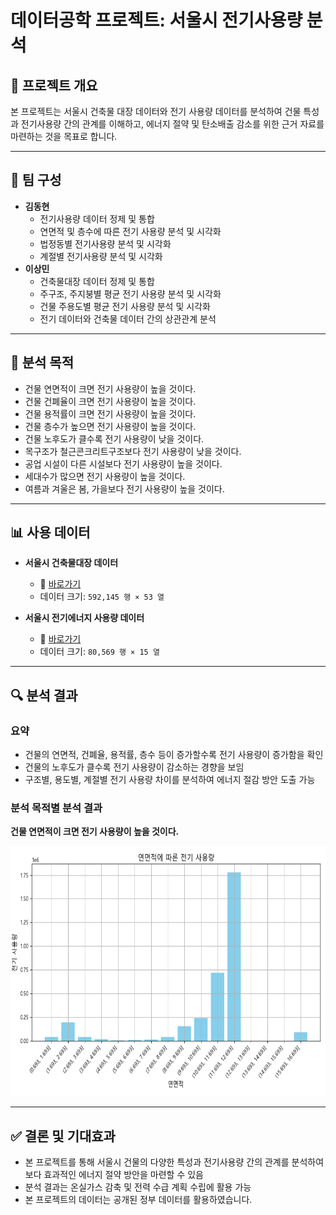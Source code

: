 # 데이터공학 프로젝트: 서울시 전기사용량 분석

## 📌 프로젝트 개요
본 프로젝트는 서울시 건축물 대장 데이터와 전기 사용량 데이터를 분석하여 건물 특성과 전기사용량 간의 관계를 이해하고, 에너지 절약 및 탄소배출 감소를 위한 근거 자료를 마련하는 것을 목표로 합니다.

---

## 👥 팀 구성
- **김동현**
  - 전기사용량 데이터 정제 및 통합
  - 연면적 및 층수에 따른 전기 사용량 분석 및 시각화
  - 법정동별 전기사용량 분석 및 시각화
  - 계절별 전기사용량 분석 및 시각화
- **이상민**
  - 건축물대장 데이터 정제 및 통합
  - 주구조, 주지붕별 평균 전기 사용량 분석 및 시각화
  - 건물 주용도별 평균 전기 사용량 분석 및 시각화
  - 전기 데이터와 건축물 데이터 간의 상관관계 분석

---

## 🎯 분석 목적
- 건물 연면적이 크면 전기 사용량이 높을 것이다.
- 건물 건폐율이 크면 전기 사용량이 높을 것이다.
- 건물 용적률이 크면 전기 사용량이 높을 것이다.
- 건물 층수가 높으면 전기 사용량이 높을 것이다.
- 건물 노후도가 클수록 전기 사용량이 낮을 것이다.
- 목구조가 철근콘크리트구조보다 전기 사용량이 낮을 것이다.
- 공업 시설이 다른 시설보다 전기 사용량이 높을 것이다.
- 세대수가 많으면 전기 사용량이 높을 것이다.
- 여름과 겨울은 봄, 가을보다 전기 사용량이 높을 것이다.

---

## 📊 사용 데이터
- **서울시 건축물대장 데이터**  
  - 🔗 [바로가기](https://www.hub.go.kr/portal/main.do)  
  - 데이터 크기: `592,145 행 × 53 열`
  
- **서울시 전기에너지 사용량 데이터**  
  - 🔗 [바로가기](https://open.eais.go.kr/main/main.do)  
  - 데이터 크기: `80,569 행 × 15 열`

---

## 🔍 분석 결과

### 요약

- 건물의 연면적, 건폐율, 용적률, 층수 등이 증가할수록 전기 사용량이 증가함을 확인
- 건물의 노후도가 클수록 전기 사용량이 감소하는 경향을 보임
- 구조별, 용도별, 계절별 전기 사용량 차이를 분석하여 에너지 절감 방안 도출 가능

### 분석 목적별 분석 결과

**건물 연면적이 크면 전기 사용량이 높을 것이다.**


<img src="https://github.com/aprkal12/DataPJ/blob/main/results/total_floor_area.png?raw=true" width="700" height="400"/>





---

## ✅ 결론 및 기대효과
- 본 프로젝트를 통해 서울시 건물의 다양한 특성과 전기사용량 간의 관계를 분석하여 보다 효과적인 에너지 절약 방안을 마련할 수 있음
- 분석 결과는 온실가스 감축 및 전력 수급 계획 수립에 활용 가능
- 본 프로젝트의 데이터는 공개된 정부 데이터를 활용하였습니다.
